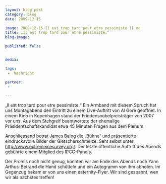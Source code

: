 ```yaml
---
layout: blog-post
category: blog
date: 2009-12-15

image: 2009-12-15-Il_est_trop_tard_pour_etre_pessimiste_II.md
title: „Il est trop tard pour etre pessimiste.“ 
blog-image:  

published: false


media: 

tags:
 -  Nachricht

partner:
 -  

---
```


 „Il est trop tard pour etre pessimiste.“ Ein Armband mit diesem Spruch hat uns Montagabend den Eintritt zu einem Live-Auftritt von Al Gore geöffnet. In einem Kino in Kopenhagen stand der Friedensnobelpreisträger von 2007 vor uns. Aus dem Stehgreif beantwortete der ehemalige Präsidentschaftskandidat etwa 45 Minuten Fragen aus dem Plenum.
 
Anschliessend betrat James Balog die „Bühne“ und präsentierte eindrucksvolle Bilder der Gletscherschmelze. Seht selbst unter: http://www.extremeicesurvey.org/. Der letzte öffentliche Auftritt des Abends gebührte einem Mitglied des IPCC-Panels.

Der Promis noch nicht genug, konnten wir am Ende des Abends noch Yann Arthus-Betrand die Hand schütteln und ein Autogramm von ihm abholen. Im Gegenzug bekam er von uns einen eaternity-Flyer. Wir sind gespannt, wen wir als nächstes treffen!

